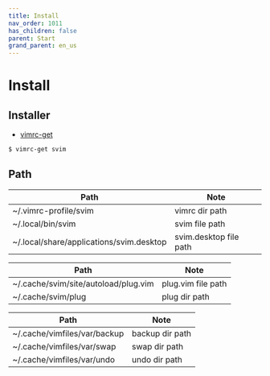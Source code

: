 ```yaml
---
title: Install
nav_order: 1011
has_children: false
parent: Start
grand_parent: en_us
---
```


# Install


## Installer

* [vimrc-get](https://github.com/samwhelp/note-about-vim/tree/gh-pages/_demo/project/vimrc-profile/vimrc-get)

``` sh
$ vimrc-get svim
```


## Path

| Path | Note |
| --- | --- |
| ~/.vimrc-profile/svim | vimrc dir path |
| ~/.local/bin/svim | svim file path |
| ~/.local/share/applications/svim.desktop | svim.desktop file path |


| Path | Note |
| --- | --- |
| ~/.cache/svim/site/autoload/plug.vim | plug.vim file path |
| ~/.cache/svim/plug | plug dir path |


| Path | Note |
| --- | --- |
| ~/.cache/vimfiles/var/backup | backup dir path |
| ~/.cache/vimfiles/var/swap | swap dir path |
| ~/.cache/vimfiles/var/undo | undo dir path |
